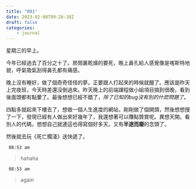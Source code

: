 ```yaml
---
title: "001"
date: 2023-02-08T09:26:38Z
draft: false
categories:
    - journal
---
```

星期三的早上。

今年已經過去了百分之十了。房間裏乾燥的要死，晚上鼻孔給人感覺像是喀斯特地貌，呼氣吸氣刮得鼻孔都有痛感。

晚上沒有睡好，做了個奇奇怪怪的夢。正要跟人打起來的時候就醒了。應該是昨天上完夜班，今天時差還沒倒過來。昨天晚上的前端課程做小組項目搞到很晚，看到後面頭都有點暈了。最後想想已經不錯了，*除了已知的bug沒有別的什麽問題了*。

四點多就起來下樓去了，想做一個人生進度的網站，剛剛做了個開頭，然後想想搜了一下，發現已經有人做出來好幾年了，我還想著可以賺點贊賞呢。異想天開。看別人的代碼，想想自己就連這也得寫個好多天。又有**半途而廢**的念頭了。

然後就去玩《死亡擱淺》送快遞了。


` 08:53 am`
> hahaha

` 08:53 am`
> again

<!--more-->
